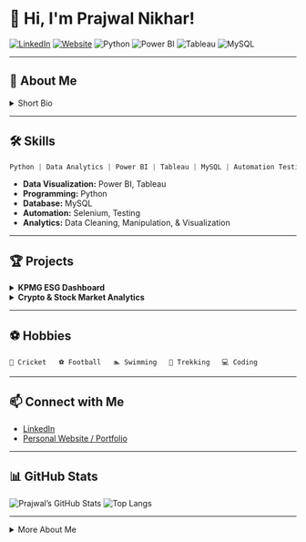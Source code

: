 # 👋 Hi, I'm Prajwal Nikhar!

[![LinkedIn](https://img.shields.io/badge/LinkedIn-blue?logo=linkedin&logoColor=white)](https://www.linkedin.com/in/prajwalnikhar/)
[![Website](https://img.shields.io/badge/Portfolio-visit-green?logo=google-chrome&logoColor=white)](https://prajwal-nikhar-portfolio.netlify.app)
![Python](https://img.shields.io/badge/Python-3776AB?logo=python&logoColor=white)
![Power BI](https://img.shields.io/badge/PowerBI-F2C811?logo=powerbi&logoColor=black)
![Tableau](https://img.shields.io/badge/Tableau-E97627?logo=tableau&logoColor=white)
![MySQL](https://img.shields.io/badge/MySQL-4479A1?logo=mysql&logoColor=white)

---

## 🚀 About Me

<details>
  <summary>Short Bio</summary>

Prajwal Nikhar is a passionate PGDM student specializing in Big Data Analytics, with hands-on experience in Automation Testing at TCS. Skilled in Python, Data Analytics, Tableau, Power BI, and MySQL, Prajwal actively engages in real-world projects, including building ESG dashboards for KPMG and analyzing crypto and stock markets through Python and Power BI visualizations. Driven by curiosity and a growth mindset, Prajwal combines technical expertise with a strong analytical approach to solve complex business challenges.
</details>

---

## 🛠️ Skills

```python
Python | Data Analytics | Power BI | Tableau | MySQL | Automation Testing
```

- **Data Visualization:** Power BI, Tableau  
- **Programming:** Python  
- **Database:** MySQL  
- **Automation:** Selenium, Testing  
- **Analytics:** Data Cleaning, Manipulation, & Visualization

---

## 🏆 Projects

<details>
  <summary><b>KPMG ESG Dashboard</b></summary>

Building an interactive ESG dashboard for KPMG, integrating complex data sources and visualization techniques for actionable insights.

</details>

<details>
  <summary><b>Crypto & Stock Market Analytics</b></summary>

Analyzing and visualizing trends in cryptocurrency and stock markets using Python (data cleaning, analysis, visualization) and Power BI dashboards.

</details>

---

## ⚽ Hobbies

```text
🏏 Cricket   ⚽ Football   🏊 Swimming   🥾 Trekking   💻 Coding
```

---

## 📫 Connect with Me

- [LinkedIn](https://www.linkedin.com/in/prajwalnikhar/)
- [Personal Website / Portfolio](https://prajwal-nikhar-portfolio.netlify.app)

---

## 📊 GitHub Stats

![Prajwal’s GitHub Stats](https://github-readme-stats.vercel.app/api?username=prajwal-nikhar&show_icons=true&theme=vision-friendly-dark)
![Top Langs](https://github-readme-stats.vercel.app/api/top-langs/?username=prajwal-nikhar&layout=compact&theme=vision-friendly-dark)

---

<details>
  <summary>More About Me</summary>

- 🌱 Currently learning advanced data analytics and dashboarding techniques  
- 🏢 Open to internship and project opportunities in Analytics & Data Science  
- 🧩 Always exploring new technologies and challenging problems!
</details>
